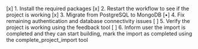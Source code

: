 [x] 1. Install the required packages
[x] 2. Restart the workflow to see if the project is working
[x] 3. Migrate from PostgreSQL to MongoDB
[•] 4. Fix remaining authentication and database connectivity issues
[ ] 5. Verify the project is working using the feedback tool
[ ] 6. Inform user the import is completed and they can start building, mark the import as completed using the complete_project_import tool